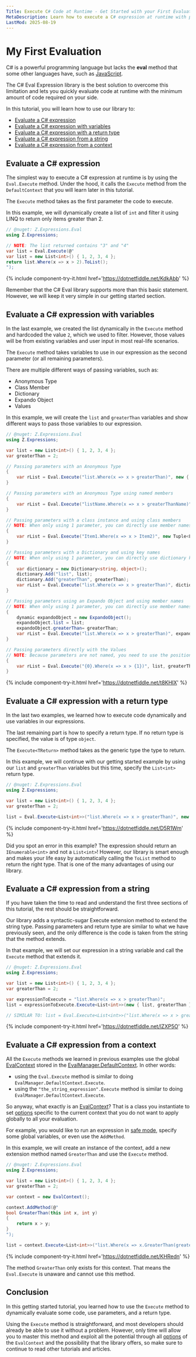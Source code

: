 ```yaml
---
Title: Execute C# Code at Runtime - Get Started with your First Evaluation
MetaDescription: Learn how to execute a C# expression at runtime with parameter, return type, and from a dynamic string expression.
LastMod: 2025-08-19
---
```


# My First Evaluation

C# is a powerful programming language but lacks the **eval** method that some other languages have, such as [JavaScript](https://riptutorial.com/javascript/topic/7080/evaluating-javascript).

The C# Eval Expression library is the best solution to overcome this limitation and lets you quickly evaluate code at runtime with the minimum amount of code required on your side.

In this tutorial, you will learn how to use our library to:

- [Evaluate a C# expression](#evaluate-a-c-expression)
- [Evaluate a C# expression with variables](#evaluate-a-c-expression-with-variables)
- [Evaluate a C# expression with a return type](#evaluate-a-c-expression-with-a-return-type)
- [Evaluate a C# expression from a string](#evaluate-a-c-expression-from-a-string)
- [Evaluate a C# expression from a context](#evaluate-a-c-expression-from-a-context)

## Evaluate a C# expression

The simplest way to execute a C# expression at runtime is by using the `Eval.Execute` method. Under the hood, it calls the `Execute` method from the `DefaultContext` that you will learn later in this tutorial.

The `Execute` method takes as the first parameter the code to execute. 

In this example, we will dynamically create a list of `int` and filter it using LINQ to return only items greater than 2. 

```csharp
// @nuget: Z.Expressions.Eval
using Z.Expressions;

// NOTE: The list returned contains "3" and "4"
var list = Eval.Execute(@"
var list = new List<int>() { 1, 2, 3, 4 };
return list.Where(x => x > 2).ToList();
");
```

{% include component-try-it.html href='https://dotnetfiddle.net/KdkAbb' %}  

Remember that the C# Eval library supports more than this basic statement. However, we will keep it very simple in our getting started section.

## Evaluate a C# expression with variables

In the last example, we created the list dynamically in the `Execute` method and hardcoded the value `2`, which we used to filter. However, those values will be from existing variables and user input in most real-life scenarios.

The `Execute` method takes variables to use in our expression as the second parameter (or all remaining parameters).

There are multiple different ways of passing variables, such as:

- Anonymous Type
- Class Member
- Dictionary
- Expando Object
- Values

In this example, we will create the `list` and `greaterThan` variables and show different ways to pass those variables to our expression.

```csharp
// @nuget: Z.Expressions.Eval
using Z.Expressions;

var list = new List<int>() { 1, 2, 3, 4 };
var greaterThan = 2;

// Passing parameters with an Anonymous Type
{
	var rList = Eval.Execute("list.Where(x => x > greaterThan)", new { list, greaterThan });
}		

// Passing parameters with an Anonymous Type using named members
{
	var rList = Eval.Execute("listName.Where(x => x > greaterThanName)", new { listName = list, greaterThanName = greaterThan });
}		

// Passing parameters with a class instance and using class members
// NOTE: When only using 1 parameter, you can directly use member names, "Item1" and "Item2" in the case of a Tuple<,>
{
	var rList = Eval.Execute("Item1.Where(x => x > Item2)", new Tuple<List<int>, int>(list, greaterThan));
}		

// Passing parameters with a Dictionary and using key names
// NOTE: When only using 1 parameter, you can directly use dictionary key names in the expression
{
	var dictionary = new Dictionary<string, object>();
	dictionary.Add("list", list);
	dictionary.Add("greaterThan", greaterThan);
	var rList = Eval.Execute("list.Where(x => x > greaterThan)", dictionary);
}

// Passing parameters using an Expando Object and using member names
// NOTE: When only using 1 parameter, you can directly use member names of the Expando Object
{
	dynamic expandoObject = new ExpandoObject();
	expandoObject.list = list;
	expandoObject.greaterThan= greaterThan;
	var rList = Eval.Execute("list.Where(x => x > greaterThan)", expandoObject);
}

// Passing parameters directly with the Values
// NOTE: Because parameters are not named, you need to use the position as our library is not aware of the name "list" and "greaterThan"
{
	var rList = Eval.Execute("{0}.Where(x => x > {1})", list, greaterThan);
}
```

{% include component-try-it.html href='https://dotnetfiddle.net/t8KHIX' %}  

## Evaluate a C# expression with a return type

In the last two examples, we learned how to execute code dynamically and use variables in our expressions.

The last remaining part is how to specify a return type. If no return type is specified, the value is of type `object`.

The `Execute<TReturn>` method takes as the generic type the type to return.

In this example, we will continue with our getting started example by using our `list` and `greaterThan` variables but this time, specify the `List<int>` return type.

```csharp
// @nuget: Z.Expressions.Eval
using Z.Expressions;

var list = new List<int>() { 1, 2, 3, 4 };
var greaterThan = 2;

list = Eval.Execute<List<int>>("list.Where(x => x > greaterThan)", new { list, greaterThan });
```

{% include component-try-it.html href='https://dotnetfiddle.net/D5R1Wm' %}  

Did you spot an error in this example? The expression should return an `IEnumerable<int>` and not a `List<int>`! However, our library is smart enough and makes your life easy by automatically calling the `ToList` method to return the right type. That is one of the many advantages of using our library.

## Evaluate a C# expression from a string

If you have taken the time to read and understand the first three sections of this tutorial, the rest should be straightforward.

Our library adds a syntactic-sugar Execute extension method to extend the string type. Passing parameters and return type are similar to what we have previously seen, and the only difference is the code is taken from the string that the method extends.

In that example, we will set our expression in a string variable and call the `Execute` method that extends it.

```csharp
// @nuget: Z.Expressions.Eval
using Z.Expressions;

var list = new List<int>() { 1, 2, 3, 4 };
var greaterThan = 2;

var expressionToExecute = "list.Where(x => x > greaterThan)";
list = expressionToExecute.Execute<List<int>>(new { list, greaterThan });

// SIMILAR TO: list = Eval.Execute<List<int>>("list.Where(x => x > greaterThan)", new { list, greaterThan }); 
```

{% include component-try-it.html href='https://dotnetfiddle.net/lZXP5O' %}

## Evaluate a C# expression from a context

All the `Execute` methods we learned in previous examples use the global [EvalContext](/eval-context) stored in the [EvalManager.DefaultContext](/eval-manager#defaultcontext). In other words:

- using the `Eval.Execute` method is similar to doing `EvalManager.DefaultContext.Execute`.
- using the `"the_string_expression".Execute` method is similar to doing `EvalManager.DefaultContext.Execute`.

So anyway, what exactly is an [EvalContext](/eval-context)? That is a class you instantiate to set [options](/options) specific to the current context that you do not want to apply globally to all your evaluation.

For example, you would like to run an expression in [safe mode](/options#safe-mode), specify some global variables, or even use the `AddMethod`.

In this example, we will create an instance of the context, add a new extension method named `GreaterThan` and use the `Execute` method.

```csharp
// @nuget: Z.Expressions.Eval
using Z.Expressions;

var list = new List<int>() { 1, 2, 3, 4 };
var greaterThan = 2;

var context = new EvalContext();

context.AddMethod(@"
bool GreaterThan(this int x, int y)
{
	return x > y;
}
");

list = context.Execute<List<int>>("list.Where(x => x.GreaterThan(greaterThan))", new { list, greaterThan }); 
```

{% include component-try-it.html href='https://dotnetfiddle.net/KHRedn' %}

The method `GreaterThan` only exists for this context. That means the `Eval.Execute` is unaware and cannot use this method.

## Conclusion

In this getting started tutorial, you learned how to use the `Execute` method to dynamically evaluate some code, use parameters, and a return type.

Using the `Execute` method is straightforward, and most developers should already be able to use it without a problem. However, only time will allow you to master this method and exploit all the potential through all [options](/options) of the `EvalContext` and the possibility that the library offers, so make sure to continue to read other tutorials and articles.